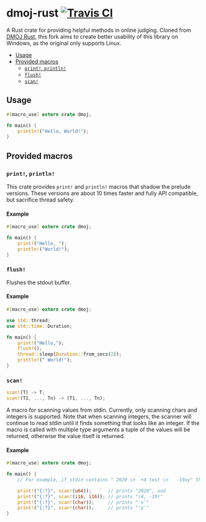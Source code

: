# dmoj-rust [![Travis CI](https://secure.travis-ci.org/DMOJ/dmoj-rust.svg?branch=master)](http://travis-ci.org/DMOJ/dmoj-rust)

A Rust crate for providing helpful methods in online judging. Cloned from [DMOJ Rust](https://github.com/DMOJ/dmoj-rust), this fork aims to create better usability of this library on Windows, as the original only supports Linux.

- [Usage](#usage)
- [Provided macros](#provided-macros)
    - [`print!`, `println!`](#print-println)
    - [`flush!`](#flush)
    - [`scan!`](#scan)

## Usage

```rust
#[macro_use] extern crate dmoj;

fn main() {
    println!("Hello, World!");
}
```

## Provided macros

### `print!`, `println!`

This crate provides `print!` and `println!` macros that shadow the prelude versions. These versions are about 10 times faster and fully API compatible, but sacrifice thread safety.

#### Example

```rust
#[macro_use] extern crate dmoj;

fn main() {
    print!("Hello, ");
    println!("World!");
}
```

### `flush!`

Flushes the stdout buffer.

#### Example

```rust
#[macro_use] extern crate dmoj;

use std::thread;
use std::time::Duration;

fn main() {
    print!("Hello,");
    flush!();
    thread::sleep(Duration::from_secs(2));
    println!(" World!");
}
```

### `scan!`

```rust
scan!(T) -> T;
scan!(T1, ..., Tn) -> (T1, ..., Tn);
```

A macro for scanning values from stdin. Currently, only scanning chars and integers is supported. Note that when scanning integers, the scanner will continue to read stdin until it finds something that looks like an integer. If the macro is called with multiple type arguments a tuple of the values will be returned, otherwise the value itself is returned.

#### Example

```rust
#[macro_use] extern crate dmoj;

fn main() {
    // For example, if stdin contains " 2020 \n  +4 test \n   -19xy" then

    print!("{:?}", scan!(u64));      // prints "2020", and
    print!("{:?}", scan!(i16, i16)); // prints "(4, -19)"
    print!("{:?}", scan!(char));     // prints "'x'"
    print!("{:?}", scan!(char));     // prints "'y'"
}
```
